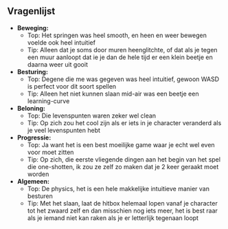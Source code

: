 ## Vragenlijst

- **Beweging:**
    - Top: Het springen was heel smooth, en heen en weer bewegen voelde ook heel intuitief
    - Tip: Alleen dat je soms door muren heenglitchte, of dat als je tegen een muur aanloopt dat ie je dan de hele tijd er een klein beetje  en daarna weer uit gooit
- **Besturing:**
    - Top: Degene die me was gegeven was heel intuitief, gewoon WASD is perfect voor dit soort spellen
    - Tip: Alleen het niet kunnen slaan mid-air was een beetje een learning-curve
- **Beloning:**
    - Top: Die levenspunten waren zeker wel clean
    - Tip: Op zich zou het cool zijn als er iets in je character veranderd als je veel levenspunten hebt
- **Progressie:**
    - Top: Ja want het is een best moeilijke game waar je echt wel even voor moet zitten
    - Tip: Op zich, die eerste vliegende dingen aan het begin van het spel die one-shotten, ik zou ze zelf zo maken dat je 2 keer geraakt moet worden
- **Algemeen:**
    - Top: De physics, het is een hele makkelijke intuitieve manier van besturen
    - Tip: Met het slaan, laat de hitbox helemaal lopen vanaf je character tot het zwaard zelf en dan misschien nog iets meer, het is best raar als je iemand niet kan raken als je er letterlijk tegenaan loopt
